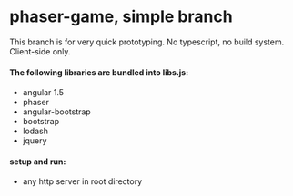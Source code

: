 # phaser-game, simple branch
This branch is for very quick prototyping. No typescript, no build system. Client-side only.

#### The following libraries are bundled into libs.js:
- angular 1.5
- phaser
- angular-bootstrap
- bootstrap
- lodash
- jquery

#### setup and run:
- any http server in root directory